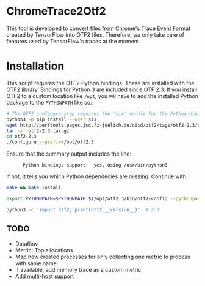 # ChromeTrace2Otf2

This tool is developed to convert files from [Chrome's Trace Event Format](https://docs.google.com/document/d/1CvAClvFfyA5R-PhYUmn5OOQtYMH4h6I0nSsKchNAySU) created by TensorFlow into OTF2 files.
Therefore, we only take care of features used by TensorFlow's traces at the moment.    


# Installation

This script requires the OTF2 Python bindings. These are installed with the OTF2 library. Bindings for Python 3 are included since OTF 2.3. If you install OTF2 to a custom location like `/opt`, you wil have to add the installed Python package to the `PYTHONPATH` like so:

```bash
# The OTF2 configure step requires the 'six' module for the Python bindings
python3 -m pip install --user six
wget http://perftools.pages.jsc.fz-juelich.de/cicd/otf2/tags/otf2-2.3/otf2-2.3.tar.gz
tar -xf otf2-2.3.tar.gz
cd otf2-2.3
./configure --prefix=/opt/otf2.3
```

Ensure that the summary output includes the line:

```
      Python bindings support:  yes, using /usr/bin/python3
```

If not, it tells you which Python dependecies are missing. Continue with:

```bash
make && make install

export PYTHONPATH=$PYTHONPATH:$(/opt/otf2.3/bin/otf2-config --pythonpath)

python3 -c 'import otf2; print(otf2.__version__)'  # 2.3
```


## TODO

 * Dataflow
 * Metric: Top allocations
 * Map new created processes for only collecting one metric to process with same name
 * If available, add memory trace as a custom metric
 * Add multi-host support
